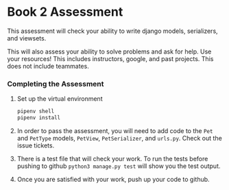 # Book 2 Assessment
This assessment will check your ability to write django models, serializers, and viewsets.

This will also assess your ability to solve problems and ask for help. Use your resources! This includes instructors, google, and past projects. This does not include teammates. 

### Completing the Assessment
1. Set up the virtual environment
    ```sh
    pipenv shell
    pipenv install
    ```

2. In order to pass the assessment, you will need to add code to the `Pet` and `PetType` models, `PetView`, `PetSerializer`, and `urls.py`. Check out the issue tickets.
3. There is a test file that will check your work. To run the tests before pushing to github `python3 manage.py test` will show you the test output.
4. Once you are satisfied with your work, push up your code to github.
